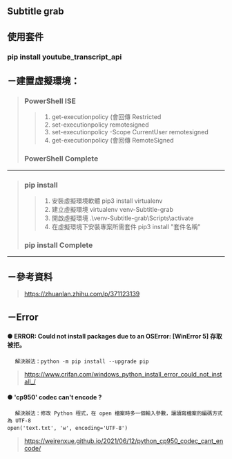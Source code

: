## Subtitle grab
## 使用套件
### pip install youtube_transcript_api

## －建置虛擬環境：
> ###  PowerShell ISE
>> 1. get-executionpolicy (會回傳 Restricted
>> 2. set-executionpolicy remotesigned
>> 3. set-executionpolicy -Scope CurrentUser remotesigned
>> 4. get-executionpolicy (會回傳 RemoteSigned
> ### PowerShell Complete 
---
> ### pip install
>> 1. 安裝虛擬環境軟體 pip3 install virtualenv  
>> 2. 建立虛擬環境 virtualenv venv-Subtitle-grab
>> 3. 開啟虛擬環境 .\venv-Subtitle-grab\Scripts\activate
>> 4. 在虛擬環境下安裝專案所需套件 pip3 install "套件名稱"
> ### pip install Complete
---
## －參考資料
> https://zhuanlan.zhihu.com/p/371123139
## －Error 
#### ● ERROR: Could not install packages due to an OSError: [WinError 5] 存取被拒。
&emsp;
`解決辦法：python -m pip install --upgrade pip`
&emsp;
> https://www.crifan.com/windows_python_install_error_could_not_install_/
#### ● 'cp950' codec can't encode ?
&emsp;
`解決辦法：修改 Python 程式，在 open 檔案時多一個輸入參數，讓讀寫檔案的編碼方式為 UTF-8` <br> `open('text.txt', 'w', encoding='UTF-8')`
&emsp;
> https://weirenxue.github.io/2021/06/12/python_cp950_codec_cant_encode/

